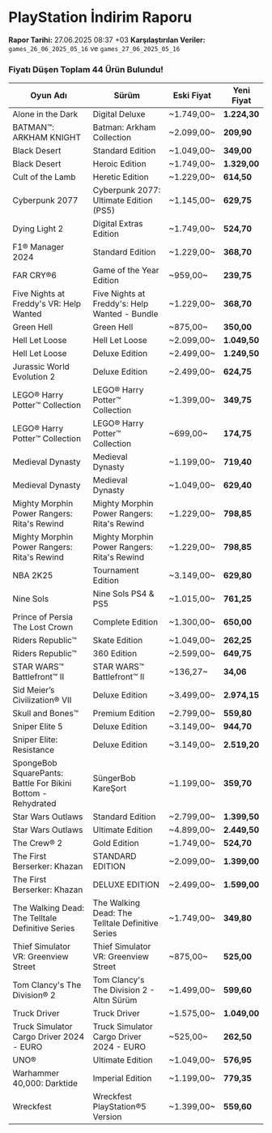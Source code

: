 # PlayStation İndirim Raporu

**Rapor Tarihi:** 27.06.2025 08:37 +03
**Karşılaştırılan Veriler:** `games_26_06_2025_05_16` ve `games_27_06_2025_05_16`

### Fiyatı Düşen Toplam 44 Ürün Bulundu!

| Oyun Adı | Sürüm | Eski Fiyat | Yeni Fiyat |
|---|---|---|---|
| Alone in the Dark | Digital Deluxe | ~1.749,00~ | **1.224,30** |
| BATMAN™: ARKHAM KNIGHT | Batman: Arkham Collection | ~2.099,00~ | **209,90** |
| Black Desert | Standard Edition | ~1.049,00~ | **349,00** |
| Black Desert | Heroic Edition | ~1.749,00~ | **1.329,00** |
| Cult of the Lamb | Heretic Edition | ~1.229,00~ | **614,50** |
| Cyberpunk 2077 | Cyberpunk 2077: Ultimate Edition (PS5) | ~1.145,00~ | **629,75** |
| Dying Light 2 | Digital Extras Edition | ~1.749,00~ | **524,70** |
| F1® Manager 2024 | Standard Edition | ~1.229,00~ | **368,70** |
| FAR CRY®6 | Game of the Year Edition | ~959,00~ | **239,75** |
| Five Nights at Freddy's VR: Help Wanted | Five Nights at Freddy's: Help Wanted - Bundle | ~1.229,00~ | **368,70** |
| Green Hell | Green Hell | ~875,00~ | **350,00** |
| Hell Let Loose | Hell Let Loose | ~2.099,00~ | **1.049,50** |
| Hell Let Loose | Deluxe Edition | ~2.499,00~ | **1.249,50** |
| Jurassic World Evolution 2 | Deluxe Edition | ~2.499,00~ | **624,75** |
| LEGO®  Harry Potter™ Collection | LEGO® Harry Potter™ Collection | ~1.399,00~ | **349,75** |
| LEGO®  Harry Potter™ Collection | LEGO® Harry Potter™ Collection | ~699,00~ | **174,75** |
| Medieval Dynasty | Medieval Dynasty | ~1.199,00~ | **719,40** |
| Medieval Dynasty | Medieval Dynasty | ~1.049,00~ | **629,40** |
| Mighty Morphin Power Rangers: Rita's Rewind | Mighty Morphin Power Rangers: Rita's Rewind | ~1.229,00~ | **798,85** |
| Mighty Morphin Power Rangers: Rita's Rewind | Mighty Morphin Power Rangers: Rita's Rewind | ~1.229,00~ | **798,85** |
| NBA 2K25 | Tournament Edition | ~3.149,00~ | **629,80** |
| Nine Sols | Nine Sols PS4 & PS5 | ~1.015,00~ | **761,25** |
| Prince of Persia The Lost Crown | Complete Edition | ~1.300,00~ | **650,00** |
| Riders Republic™ | Skate Edition | ~1.049,00~ | **262,25** |
| Riders Republic™ | 360 Edition | ~2.599,00~ | **649,75** |
| STAR WARS™ Battlefront™ II | STAR WARS™ Battlefront™ II | ~136,27~ | **34,06** |
| Sid Meier’s Civilization® VII | Deluxe Edition | ~3.499,00~ | **2.974,15** |
| Skull and Bones™ | Premium Edition | ~2.799,00~ | **559,80** |
| Sniper Elite 5 | Deluxe Edition | ~3.149,00~ | **944,70** |
| Sniper Elite: Resistance | Deluxe Edition | ~3.149,00~ | **2.519,20** |
| SpongeBob SquarePants: Battle For Bikini Bottom - Rehydrated | SüngerBob KareŞort | ~1.199,00~ | **359,70** |
| Star Wars Outlaws | Standard Edition | ~2.799,00~ | **1.399,50** |
| Star Wars Outlaws | Ultimate Edition | ~4.899,00~ | **2.449,50** |
| The Crew® 2 | Gold Edition | ~1.749,00~ | **524,70** |
| The First Berserker: Khazan | STANDARD EDITION | ~2.099,00~ | **1.399,00** |
| The First Berserker: Khazan | DELUXE EDITION | ~2.499,00~ | **1.599,00** |
| The Walking Dead: The Telltale Definitive Series | The Walking Dead: The Telltale Definitive Series | ~1.749,00~ | **349,80** |
| Thief Simulator VR: Greenview Street | Thief Simulator VR: Greenview Street | ~875,00~ | **525,00** |
| Tom Clancy's The Division® 2 | Tom Clancy's The Division 2 - Altın Sürüm | ~1.499,00~ | **599,60** |
| Truck Driver | Truck Driver | ~1.575,00~ | **1.049,00** |
| Truck Simulator Cargo Driver 2024 - EURO | Truck Simulator Cargo Driver 2024 - EURO | ~525,00~ | **262,50** |
| UNO® | Ultimate Edition | ~1.049,00~ | **576,95** |
| Warhammer 40,000: Darktide | Imperial Edition | ~1.199,00~ | **779,35** |
| Wreckfest | Wreckfest PlayStation®5 Version | ~1.399,00~ | **559,60** |
